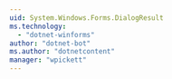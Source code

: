 ```yaml
---
uid: System.Windows.Forms.DialogResult
ms.technology: 
  - "dotnet-winforms"
author: "dotnet-bot"
ms.author: "dotnetcontent"
manager: "wpickett"
---
```

